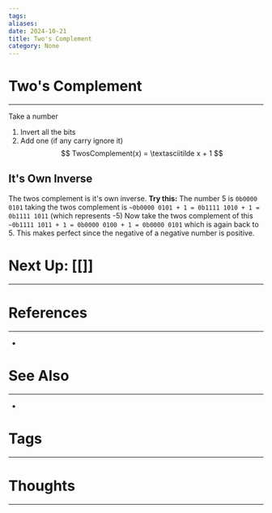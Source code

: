 ```yaml
---
tags: 
aliases: 
date: 2024-10-21
title: Two's Complement
category: None
---
```

# Two's Complement
---
Take a number
1. Invert all the bits
2. Add one (if any carry ignore it)
$$
TwosComplement(x) =  \textasciitilde x + 1
$$
## It's Own Inverse
The twos complement is it's own inverse.
**Try this:**
The number 5 is `0b0000 0101` taking the twos complement is `~0b0000 0101 + 1 = 0b1111 1010 + 1 =  0b1111 1011` (which represents -5)
Now take the twos complement of this `~0b1111 1011 + 1 = 0b0000 0100 + 1 = 0b0000 0101` which is again back to 5. 
This makes perfect since the negative of a negative number is positive.
# Next Up: [[]]
---
# References
---
- 
# See Also
---
- 
# Tags
---

# Thoughts
---

